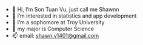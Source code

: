 - 👋 Hi, I’m Son Tuan Vu, just call me Shawnn
- 👀 I’m interested in statistics and app development
- 🌱 I’m a sophomore at Troy University
- 🌱 my major is Computer Science
- 📫 email: shawn.v1401@gmail.com
